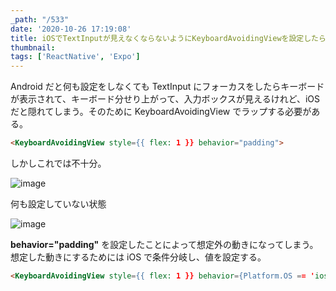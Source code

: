 ```yaml
---
_path: "/533"
date: '2020-10-26 17:19:08'
title: iOSでTextInputが見えなくならないようにKeyboardAvoidingViewを設定したらanroidでバグる
thumbnail:
tags: ['ReactNative', 'Expo']
---
```

Android だと何も設定をしなくても TextInput にフォーカスをしたらキーボードが表示されて、キーボード分せり上がって、入力ボックスが見えるけれど、iOS だと隠れてしまう。そのために KeyboardAvoidingView でラップする必要がある。

```html
<KeyboardAvoidingView style={{ flex: 1 }} behavior="padding">
```
しかしこれでは不十分。

![image](/img/blog/contents/2020/10/image-10.png)

何も設定していない状態

![image](/img/blog/contents/2020/10/image-9.png)

**behavior="padding"** を設定したことによって想定外の動きになってしまう。
想定した動きにするためには iOS で条件分岐し、値を設定する。

```html
<KeyboardAvoidingView style={{ flex: 1 }} behavior={Platform.OS == 'ios' ? 'padding' : 'height'}>
```

